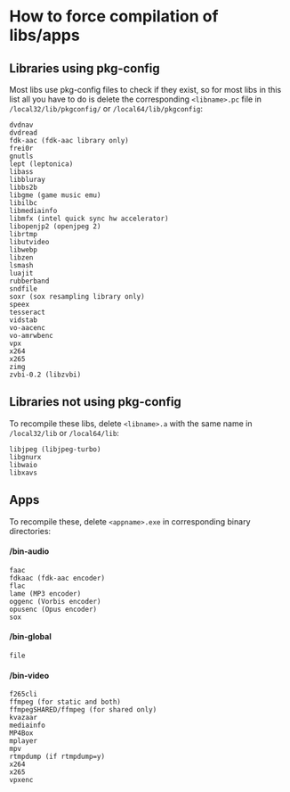 How to force compilation of libs/apps
====

## Libraries using pkg-config
Most libs use pkg-config files to check if they exist, so for most libs in this list all you have to do is delete the corresponding `<libname>.pc` file in `/local32/lib/pkgconfig/` or `/local64/lib/pkgconfig`:
```
dvdnav
dvdread
fdk-aac (fdk-aac library only)
frei0r
gnutls
lept (leptonica)
libass
libbluray
libbs2b
libgme (game music emu)
libilbc
libmediainfo
libmfx (intel quick sync hw accelerator)
libopenjp2 (openjpeg 2)
librtmp
libutvideo
libwebp
libzen
lsmash
luajit
rubberband
sndfile
soxr (sox resampling library only)
speex
tesseract
vidstab
vo-aacenc
vo-amrwbenc
vpx
x264
x265
zimg
zvbi-0.2 (libzvbi)
```
## Libraries not using pkg-config
To recompile these libs, delete `<libname>.a` with the same name in `/local32/lib` or `/local64/lib`:
```
libjpeg (libjpeg-turbo)
libgnurx
libwaio
libxavs
```

## Apps
To recompile these, delete `<appname>.exe` in corresponding binary directories:

#### /bin-audio
```
faac
fdkaac (fdk-aac encoder)
flac
lame (MP3 encoder)
oggenc (Vorbis encoder)
opusenc (Opus encoder)
sox
```

#### /bin-global
```
file
```

#### /bin-video
```
f265cli
ffmpeg (for static and both)
ffmpegSHARED/ffmpeg (for shared only)
kvazaar
mediainfo
MP4Box
mplayer
mpv
rtmpdump (if rtmpdump=y)
x264
x265
vpxenc
```
